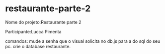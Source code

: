# restaurante-parte-2

Nome do projeto:Restaurante parte 2

Participante:Lucca Pimenta

comandos: mude a senha que o visual solicita no db.js para a do sql do seu pc.
crie o database restaurante.



